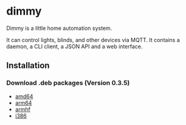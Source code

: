 # dimmy
Dimmy is a little home automation system.

It can control lights, blinds, and other devices via MQTT.
It contains a daemon, a CLI client, a JSON API and a web interface.


## Installation
### Download .deb packages (Version 0.3.5)

* [amd64](http://deb.flupps.net/pool/main/d/dimmy/dimmy_0.3.5_amd64.deb)
* [arm64](http://deb.flupps.net/pool/main/d/dimmy/dimmy_0.3.5_arm64.deb)
* [armhf](http://deb.flupps.net/pool/main/d/dimmy/dimmy_0.3.5_armhf.deb)
* [i386](http://deb.flupps.net/pool/main/d/dimmy/dimmy_0.3.5_i386.deb)

